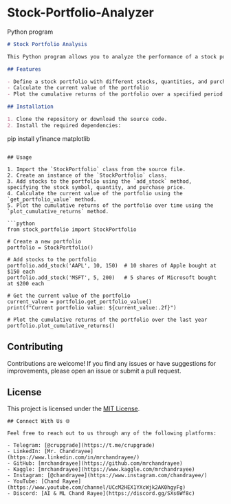 # Stock-Portfolio-Analyzer
Python program 

```markdown
# Stock Portfolio Analysis

This Python program allows you to analyze the performance of a stock portfolio over time. It fetches historical stock prices using the Yahoo Finance API, calculates the daily returns of the portfolio, and plots the cumulative returns over time using matplotlib.

## Features

- Define a stock portfolio with different stocks, quantities, and purchase prices
- Calculate the current value of the portfolio
- Plot the cumulative returns of the portfolio over a specified period (e.g., 1 year)

## Installation

1. Clone the repository or download the source code.
2. Install the required dependencies:

```
pip install yfinance matplotlib
```

## Usage

1. Import the `StockPortfolio` class from the source file.
2. Create an instance of the `StockPortfolio` class.
3. Add stocks to the portfolio using the `add_stock` method, specifying the stock symbol, quantity, and purchase price.
4. Calculate the current value of the portfolio using the `get_portfolio_value` method.
5. Plot the cumulative returns of the portfolio over time using the `plot_cumulative_returns` method.

```python
from stock_portfolio import StockPortfolio

# Create a new portfolio
portfolio = StockPortfolio()

# Add stocks to the portfolio
portfolio.add_stock('AAPL', 10, 150)  # 10 shares of Apple bought at $150 each
portfolio.add_stock('MSFT', 5, 200)   # 5 shares of Microsoft bought at $200 each

# Get the current value of the portfolio
current_value = portfolio.get_portfolio_value()
print(f"Current portfolio value: ${current_value:.2f}")

# Plot the cumulative returns of the portfolio over the last year
portfolio.plot_cumulative_returns()
```

## Contributing

Contributions are welcome! If you find any issues or have suggestions for improvements, please open an issue or submit a pull request.

## License

This project is licensed under the [MIT License](LICENSE).
```
## Connect With Us 🌐

Feel free to reach out to us through any of the following platforms:

- Telegram: [@crupgrade](https://t.me/crupgrade)
- LinkedIn: [Mr. Chandrayee](https://www.linkedin.com/in/mrchandrayee/)
- GitHub: [mrchandrayee](https://github.com/mrchandrayee)
- Kaggle: [mrchandrayee](https://www.kaggle.com/mrchandrayee)
- Instagram: [@chandrayee](https://www.instagram.com/chandrayee/)
- YouTube: [Chand Rayee](https://www.youtube.com/channel/UCcM2HEX1YXcWjk2AK0hgyFg)
- Discord: [AI & ML Chand Rayee](https://discord.gg/SXs6Wf8c)


